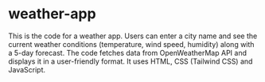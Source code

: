 # weather-app
This is the code for a weather app. Users can enter a city name and see the current weather conditions (temperature, wind speed, humidity) along with a 5-day forecast. The code fetches data from OpenWeatherMap API and displays it in a user-friendly format. It uses HTML, CSS (Tailwind CSS) and JavaScript.

